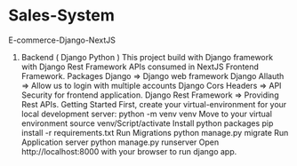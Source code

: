 # Sales-System
E-commerce-Django-NextJS
1. Backend ( Django Python )
This project build with Django framework with Django Rest Framework APIs consumed in NextJS Frontend Framework.
Packages
Django => Django web framework
Django Allauth => Allow us to login with multiple accounts
Django Cors Headers => API Security for frontend application.
Django Rest Framework => Providing Rest APIs.
Getting Started
First, create your virtual-environment for your local development server:
python -m venv venv
Move to your virtual environment
source venv/Script/activate
Install python packages
pip install -r requirements.txt
Run Migrations
python manage.py migrate
Run Application server
python manage.py runserver
Open http://localhost:8000 with your browser to run django app.